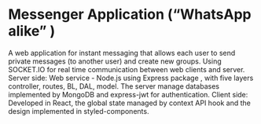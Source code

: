 # Messenger Application (“WhatsApp alike” ) 
A web application for instant messaging that allows each user to send private messages (to another user) and create new groups. Using SOCKET.IO for real
time communication between web clients and server.
Server side: 
Web service - Node.js using Express package , with five layers controller, routes, BL, DAL, model.
The server manage databases implemented by MongoDB and express-jwt for authentication.
Client side: 
Developed in React, the global state managed by context API hook and the design
implemented in styled-components.
